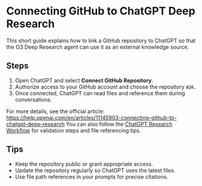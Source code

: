 # Connecting GitHub to ChatGPT Deep Research

This short guide explains how to link a GitHub repository to ChatGPT so that the O3 Deep Research agent can use it as an external knowledge source.

## Steps
1. Open ChatGPT and select **Connect GitHub Repository**.
2. Authorize access to your GitHub account and choose the repository `ADK`.
3. Once connected, ChatGPT can read files and reference them during conversations.

For more details, see the official article: <https://help.openai.com/en/articles/11145903-connecting-github-to-chatgpt-deep-research>
You can also follow the [ChatGPT Research Workflow](chatgpt_research_workflow.md) for validation steps and file referencing tips.

## Tips
- Keep the repository public or grant appropriate access.
- Update the repository regularly so ChatGPT uses the latest files.
- Use file path references in your prompts for precise citations.
